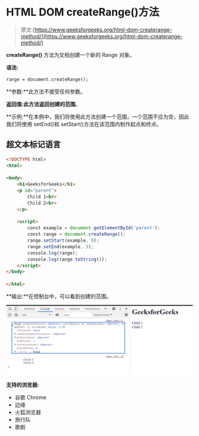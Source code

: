 # HTML DOM createRange()方法

> 原文:[https://www.geeksforgeeks.org/html-dom-createrange-method/](https://www.geeksforgeeks.org/html-dom-createrange-method/)

**createRange()** 方法为文档创建一个新的 Range 对象。

**语法:**

```html
range = document.createRange();
```

**参数:**此方法不接受任何参数。

**返回值:**此方法返回**创建的范围**。

**示例:**在本例中，我们将使用此方法创建一个范围，一个范围不应为空，因此我们将使用 setEnd()和 setStart()方法在该范围内制作起点和终点。

## 超文本标记语言

```html
<!DOCTYPE html>
<html>

<body>
    <h1>GeeksforGeeks</h1>
    <p id="parent">
        Child 1<br>
        Child 2<br>
    </p>

    <script>
        const example = document.getElementById('parent');
        const range = document.createRange();
        range.setStart(example, 0);
        range.setEnd(example, 3);
        console.log(range);
        console.log(range.toString());
    </script>
</body>

</html>
```

**输出:**在控制台中，可以看到创建的范围。

![](img/c9e200ce16fe57505d653b4342d0bda0.png)

**支持的浏览器:**

*   谷歌 Chrome
*   边缘
*   火狐浏览器
*   旅行队
*   歌剧